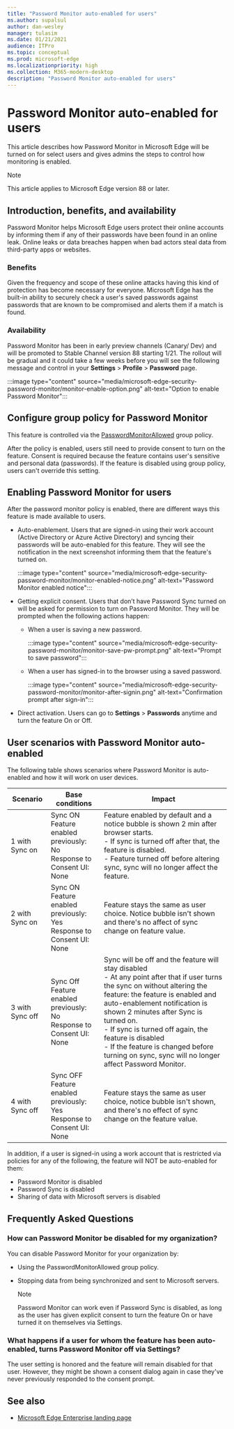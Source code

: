 ```yaml
---
title: "Password Monitor auto-enabled for users"
ms.author: supalsul
author: dan-wesley
manager: tulasim
ms.date: 01/21/2021
audience: ITPro
ms.topic: conceptual
ms.prod: microsoft-edge
ms.localizationpriority: high
ms.collection: M365-modern-desktop
description: "Password Monitor auto-enabled for users"
---
```


# Password Monitor auto-enabled for users

This article describes how Password Monitor in Microsoft Edge will be turned on for select users and gives admins the steps to control how monitoring is enabled.

> [!NOTE]
> This article applies to Microsoft Edge version 88 or later.

## Introduction, benefits, and availability

Password Monitor helps Microsoft Edge users protect their online accounts by informing them if any of their passwords have been found in an online leak. Online leaks or data breaches happen when bad actors steal data from third-party apps or websites.

### Benefits

Given the frequency and scope of these online attacks having this kind of protection has become necessary for everyone. Microsoft Edge has the built-in ability to securely check a user's saved passwords against passwords that are known to be compromised and alerts them if a match is found.  

### Availability

Password Monitor has been in early preview channels (Canary/ Dev) and will be promoted to Stable Channel version 88 starting 1/21. The rollout will be gradual and it could take a few weeks before you will see the following message and control in your **Settings** > **Profile** > **Password** page.

:::image type="content" source="media/microsoft-edge-security-password-monitor/monitor-enable-option.png" alt-text="Option to enable Password Monitor":::

## Configure group policy for Password Monitor

This feature is controlled via the [PasswordMonitorAllowed](https://docs.microsoft.com/deployedge/microsoft-edge-policies#passwordmonitorallowed) group policy.

After the policy is enabled, users still need to provide consent to turn on the feature. Consent is required because the feature contains user's sensitive and personal data (passwords). If the feature is disabled using group policy, users can't override this setting.  

## Enabling Password Monitor for users

After the password monitor policy is enabled, there are different ways this feature is made available to users.

- Auto-enablement. Users that are signed-in using their work account (Active Directory or Azure Active Directory) and syncing their passwords will be auto-enabled for this feature. They will  see the notification in the next screenshot informing them that the feature's turned on.

  :::image type="content" source="media/microsoft-edge-security-password-monitor/monitor-enabled-notice.png" alt-text="Password Monitor enabled notice":::

-  Getting explicit consent. Users that don’t have Password Sync turned on will be asked for permission to turn on Password Monitor. They will be prompted when the following actions happen:
   - When a user is saving a new password.
 
     :::image type="content" source="media/microsoft-edge-security-password-monitor/monitor-save-pw-prompt.png" alt-text="Prompt to save password":::

   - When a user has signed-in to the browser using a saved password.
  
     :::image type="content" source="media/microsoft-edge-security-password-monitor/monitor-after-signin.png" alt-text="Confirmation prompt after sign-in":::
   
- Direct activation. Users can go to **Settings** > **Passwords** anytime and turn the feature On or Off.

## User scenarios with Password Monitor auto-enabled

The following table shows scenarios where Password Monitor is auto-enabled and how it will work on user devices.

| Scenario | Base conditions | Impact |
|--|--|--|
| 1 with Sync on | Sync ON<br>Feature enabled previously: No<br>Response to Consent UI: None | Feature enabled by default and a notice bubble is shown 2 min after browser starts.<br>- If sync is turned off after that, the feature is disabled.<br>-  Feature turned off before altering sync, sync will no longer affect the feature.   |
| 2 with Sync on | Sync ON<br>Feature enabled previously: Yes<br>Response to Consent UI: None | Feature stays the same as user choice.  Notice bubble isn't shown and there's no affect of sync change on feature value.|
| 3 with Sync off | Sync Off<br>Feature enabled previously: No<br>Response to Consent UI: None | Sync will be off and the feature will stay disabled<br>- At any point after that if user turns the sync on without altering the feature: the feature is enabled and auto-enablement notification is shown 2 minutes after Sync is turned on. <br> - If sync is turned off again, the  feature is disabled <br>- If the feature is changed before turning on sync, sync will no longer affect Password Monitor.  |  
| 4 with Sync off | Sync OFF<br>Feature enabled previously: Yes<br>Response to Consent UI: None | Feature stays the same as user choice, notice bubble isn't shown, and there's no effect of sync change on the feature value.  |

In addition, if a user is signed-in using a work account that is restricted via policies for any of the following, the feature will NOT be auto-enabled for them:

- Password Monitor is disabled  
- Password Sync is disabled
- Sharing of data with Microsoft servers is disabled

## Frequently Asked Questions

### How can Password Monitor be disabled for my organization?

You can disable Password Monitor for your organization by:
- Using the PasswordMonitorAllowed group policy.
- Stopping data from being synchronized and sent to Microsoft servers.

  > [!NOTE]
  > Password Monitor can work even if Password Sync is disabled, as long as the user has given explicit consent to turn the feature On or have turned it on themselves via Settings.

### What happens if a user for whom the feature has been auto-enabled, turns Password Monitor off via Settings?

The user setting is honored and the feature will remain disabled for that user. However, they might be shown a consent dialog again in case they've never previously responded to the consent prompt.

## See also

- [Microsoft Edge Enterprise landing page](https://aka.ms/EdgeEnterprise)